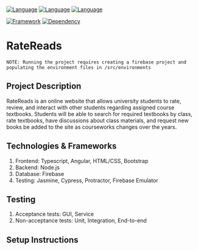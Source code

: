 [![Language](https://img.shields.io/badge/language-HTML-orange.svg)](https://html.spec.whatwg.org/)
[![Language](https://img.shields.io/badge/language-TypeScript-blue.svg)](https://www.typescriptlang.org/)
[![Language](https://img.shields.io/badge/language-CSS-purple.svg)](https://www.w3.org/TR/CSS/#css)

[![Framework](https://img.shields.io/badge/framework-Angular-red.svg)](https://angular.io/)
[![Dependency](https://img.shields.io/badge/dependency-Firebase-yellow.svg)](https://firebase.google.com/)

# RateReads

```NOTE: Running the project requires creating a firebase project and populating the environment files in /src/environments```

## Project Description

RateReads is an online website that allows university students to rate, review, and interact with other students regarding assigned course textbooks. Students will be able to search for required textbooks by class, rate textbooks, have discussions about class materials, and request new books be added to the site as courseworks changes over the years.

## Technologies & Frameworks
1. Frontend: Typescript, Angular, HTML/CSS, Bootstrap
2. Backend: Node.js
3. Database: Firebase
4. Testing: Jasmine, Cypress, Protractor, Firebase Emulator

## Testing
1. Acceptance tests: GUI, Service
2. Non-acceptance tests: Unit, Integration, End-to-end

## Setup Instructions

